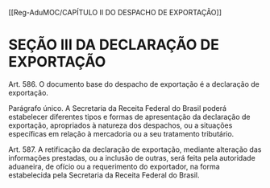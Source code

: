 [[Reg-AduMOC/CAPÍTULO II DO DESPACHO DE EXPORTAÇÃO]]

# SEÇÃO III DA DECLARAÇÃO DE EXPORTAÇÃO

Art. 586. O documento base do despacho de exportação é a
declaração de exportação.

Parágrafo único. A Secretaria da Receita Federal do Brasil
poderá estabelecer diferentes tipos e formas de
apresentação da declaração de exportação, apropriados à
natureza dos despachos, ou a situações específicas em
relação à mercadoria ou a seu tratamento tributário.

Art. 587. A retificação da declaração de exportação,
mediante alteração das informações prestadas, ou a inclusão
de outras, será feita pela autoridade aduaneira, de ofício ou
a requerimento do exportador, na forma estabelecida pela
Secretaria da Receita Federal do Brasil.